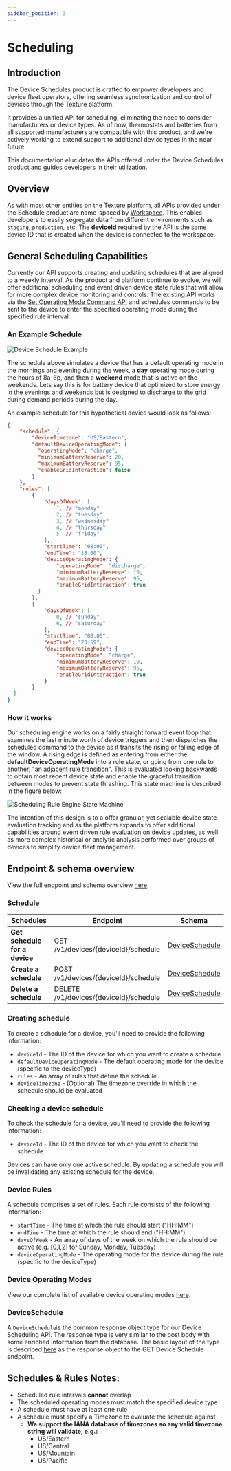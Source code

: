 ```yaml
---
sidebar_position: 3
---
```


# Scheduling

## Introduction

The Device Schedules product is crafted to empower developers and device fleet operators, offering seamless synchronization and control of devices through the Texture platform. 

It provides a unified API for scheduling, eliminating the need to consider manufacturers or device types. As of now, thermostats and batteries from all supported manufacturers are compatible with this product, and we're actively working to extend support to additional device types in the near future.

This documentation elucidates the APIs offered under the Device Schedules product and guides developers in their utilization.

## Overview

As with most other entities on the Texture platform, all APIs provided under the Schedule product are name-spaced by [Workspace](/docs/platform-concepts/workspaces). This enables developers to easily segregate data from different environments such as `staging`, `production`, etc. The **deviceId** required by the API is the same device ID that is created when the device is connected to the workspace.

## General Scheduling Capabilities

Currently our API supports creating and updating schedules that are aligned to a weekly interval. As the product and platform continue to evolve, we will offer additional scheduling and event driven device state rules that will allow for more complex device monitoring and controls. The existing API works via the [Set Operating Mode Command API](/docs/commands) and schedules commands to be sent to the device to enter the specified operating mode during the specified rule interval.

### An Example Schedule

![Device Schedule Example](/img/Scheduling-Device_Schedule.drawio.png)


The schedule above simulates a device that has a default operating mode in the mornings and evening during the week, a **day** operating mode during the hours of 8a-6p, and then a **weekend** mode that is active on the weekends. Lets say this is for battery device that optimized to store energy in the evenings and weekends but is designed to discharge to the grid during demand periods during the day.

An example schedule for this hypothetical device would look as follows:

```json title="POST https://api.texture.energy/v1/devices/clpkn2je80006102tx7d0jhb8/schedules"
{
    "schedule": {
        "deviceTimezone": "US/Eastern",
        "defaultDeviceOperatingMode": {
          "operatingMode": "charge",
          "minimumBatteryReserve": 20,
          "maximumBatteryReserve": 95,
          "enableGridInteraction": false
        }
    },
    "rules": [
        {
            "daysOfWeek": [
                1, // "monday"
                2, // "tuesday"
                3, // "wednesday"
                4, // "thursday"
                5  // "friday"
            ], 
            "startTime": "08:00",
            "endTime": "18:00",
            "deviceOperatingMode": {
                "operatingMode": "discharge",
                "minimumBatteryReserve": 10,
                "maximumBatteryReserve": 95,
                "enableGridInteraction": true
          }
        },
        {
            "daysOfWeek": [
                0, // "sunday"
                6, // "saturday"
            ],
            "startTime": "00:00",
            "endTime": "23:59",
            "deviceOperatingMode": {
                "operatingMode": "charge",
                "minimumBatteryReserve": 10,
                "maximumBatteryReserve": 95,
                "enableGridInteraction": true
            }
        }
  ]
} 
```


### How it works

Our scheduling engine works on a fairly straight forward event loop that examines the last minute worth of device triggers and then dispatches the scheduled command to the device as it transits the rising or falling edge of the window. A rising edge is defined as entering from either the **defaultDeviceOperatingMode** into a rule state, or going from one rule to another, "an adjacent rule transition". This is evaluated looking backwards to obtain most recent device state and enable the graceful transition between modes to prevent state thrashing. This state machine is described in the figure below:

![Scheduling Rule Engine State Machine](/img/Scheduling-Rule_Engine-statemachine.drawio_1.png)

The intention of this design is to a offer granular, yet scalable device state evaluation tracking and as the platform expands to offer additional capabilities around event driven rule evaluation on device updates, as well as more complex historical or analytic analysis performed over groups of devices to simplify device fleet management.

## Endpoint & schema overview

View the full endpoint and schema overview [here](/api#/paths/devices-id--schedule/post).

### Schedule

| Schedules                     | Endpoint                                 | Schema                            |
| ----------------------------- |------------------------------------------|-----------------------------------|
| **Get schedule for a device** | GET /v1/devices/\{deviceId\}/schedule    | [DeviceSchedule](#deviceschedule) |
| **Create a schedule**         | POST /v1/devices/\{deviceId\}/schedule   | [DeviceSchedule](#deviceschedule) |
| **Delete a schedule**         | DELETE /v1/devices/\{deviceId\}/schedule | [DeviceSchedule](#deviceschedule) |

### Creating schedule

To create a schedule for a device, you'll need to provide the following information:

- `deviceId` - The ID of the device for which you want to create a schedule
- `defaultDeviceOperatingMode` - The default operating mode for the device (specific to the deviceType)
- `rules` - An array of rules that define the schedule
- `deviceTimezone` - (Optional) The timezone override in which the schedule should be evaluated

### Checking a device schedule

To check the schedule for a device, you'll need to provide the following information:

- `deviceId` - The ID of the device for which you want to check the schedule

Devices can have only one active schedule. By updating a schedule you will be invalidating any existing schedule for the device.

### Device Rules

A schedule comprises a set of rules. Each rule consists of the following information:

- `startTime` - The time at which the rule should start ("HH:MM")
- `endTime` - The time at which the rule should end ("HH:MM")
- `daysOfWeek` - An array of days of the week on which the rule should be active (e.g. [0,1,2] for Sunday, Monday, Tuesday)
- `deviceOperatingMode` - The operating mode for the device during the rule (specific to the deviceType)

### Device Operating Modes

View our complete list of available device operating modes [here](/docs/commands).

### DeviceSchedule

A `DeviceSchedule`is the common response object type for our Device Scheduling API. The response type is very similar to the post body with some enriched information from the database. The basic layout of the type is described [here](/api#/paths/devices-id--schedule/get) as the response object to the GET Device Schedule endpoint.

## Schedules & Rules Notes:

- Scheduled rule intervals **cannot** overlap
- The scheduled operating modes must match the specified device type
- A schedule must have at least one rule
- A schedule must specify a Timezone to evaluate the schedule against
  - **We support the IANA database of timezones so any valid timezone string will validate, e.g.:**
    - US/Eastern
    - US/Central
    - US/Mountain
    - US/Pacific
